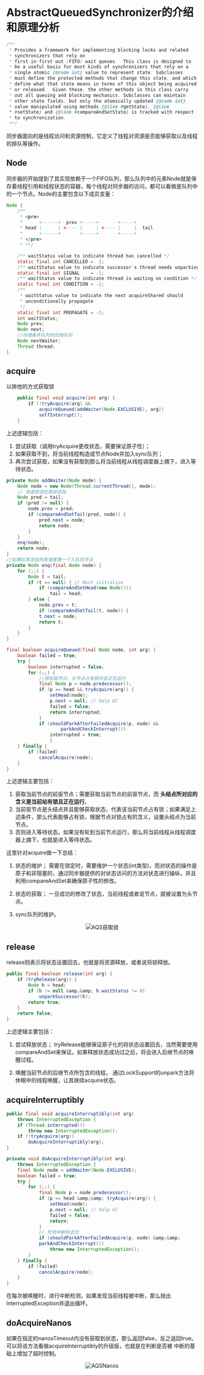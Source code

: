 # AbstractQueuedSynchronizer的介绍和原理分析

```java
/**
 * Provides a framework for implementing blocking locks and related
 * synchronizers that rely on
 * first-in-first-out (FIFO) wait queues.  This class is designed to
 * be a useful basis for most kinds of synchronizers that rely on a
 * single atomic {@code int} value to represent state. Subclasses
 * must define the protected methods that change this state, and which
 * define what that state means in terms of this object being acquired
 * or released.  Given these, the other methods in this class carry
 * out all queuing and blocking mechanics. Subclasses can maintain
 * other state fields, but only the atomically updated {@code int}
 * value manipulated using methods {@link #getState}, {@link
 * #setState} and {@link #compareAndSetState} is tracked with respect
 * to synchronization.
 **/
```

同步器面向的是线程访问和资源控制，它定义了线程对资源是否能够获取以及线程的排队等操作。

## Node

同步器的开始提到了其实现依赖于一个FIFO队列，那么队列中的元素Node就是保存着线程引用和线程状态的容器，每个线程对同步器的访问，都可以看做是队列中的一个节点。Node的主要包含以下成员变量：

```java
Node {
    /**
     * <pre>
     *      +------+  prev +-----+       +-----+
     * head |      | <---- |     | <---- |     |  tail
     *      +------+       +-----+       +-----+
     * </pre>
     * **/

    /** waitStatus value to indicate thread has cancelled */
    static final int CANCELLED =  1;
    /** waitStatus value to indicate successor's thread needs unparking */
    static final int SIGNAL    = -1;
    /** waitStatus value to indicate thread is waiting on condition */
    static final int CONDITION = -2;
    /**
     * waitStatus value to indicate the next acquireShared should
     * unconditionally propagate
     */
    static final int PROPAGATE = -3;
    int waitStatus;
    Node prev;
    Node next;
    //存储条件队列的后继队列
    Node nextWaiter;
    Thread thread;
}

```

## acquire

以排他的方式获取锁

```java
    public final void acquire(int arg) {
        if (!tryAcquire(arg) &&
            acquireQueued(addWaiter(Node.EXCLUSIVE), arg))
            selfInterrupt();
    }
```

上述逻辑包括：

1. 尝试获取（调用tryAcquire更改状态，需要保证原子性）；
2. 如果获取不到，将当前线程构造成节点Node并加入sync队列；
3. 再次尝试获取，如果没有获取到那么将当前线程从线程调度器上摘下，进入等待状态。

```java
private Node addWaiter(Node mode) {
    Node node = new Node(Thread.currentThread(), mode);
    // 快速尝试在尾部添加
    Node pred = tail;
    if (pred != null) {
        node.prev = pred;
        if (compareAndSetTail(pred, node)) {
            pred.next = node;
            return node;
        }
    }
    enq(node);
    return node;
}
//如果队尾添加失败或者第一个入队的节点
private Node enq(final Node node) {
    for (;;) {
        Node t = tail;
        if (t == null) { // Must initialize
            if (compareAndSetHead(new Node()))
                tail = head;
        } else {
            node.prev = t;
            if (compareAndSetTail(t, node)) {
            t.next = node;
            return t;
        }
    }
}
```

```java
final boolean acquireQueued(final Node node, int arg) {
    boolean failed = true;
    try {
        boolean interrupted = false;
        for (;;) {
            //获前驱节点，头节点占有锁并且正在运行
            final Node p = node.predecessor();
            if (p == head && tryAcquire(arg)) {
                setHead(node);
                p.next = null; // help GC
                failed = false;
                return interrupted;
            }
            if (shouldParkAfterFailedAcquire(p, node) &&
                    parkAndCheckInterrupt())
                interrupted = true;
                }
    } finally {
        if (failed)
            cancelAcquire(node);
    }
}
```
上述逻辑主要包括：
1. 获取当前节点的前驱节点；需要获取当前节点的前驱节点，而 **头结点所对应的含义是当前站有锁且正在运行**。
2. 当前驱节点是头结点并且能够获取状态，代表该当前节点占有锁；如果满足上述条件，那么代表能够占有锁，根据节点对锁占有的含义，设置头结点为当前节点。
3. 否则进入等待状态。如果没有轮到当前节点运行，那么将当前线程从线程调度器上摘下，也就是进入等待状态。

这里针对acquire做一下总结：

1. 状态的维护；
需要在锁定时，需要维护一个状态(int类型)，而对状态的操作是原子和非阻塞的，通过同步器提供的对状态访问的方法对状态进行操纵，并且利用compareAndSet来确保原子性的修改。

2. 状态的获取；
一旦成功的修改了状态，当前线程或者说节点，就被设置为头节点。

3. sync队列的维护。

<div align=center>

![AQS获取锁](http://p82ueiq23.bkt.clouddn.com/AQS%E8%8E%B7%E5%8F%96%E9%94%81.png)
</div>

## release

release则表示将状态设置回去，也就是将资源释放，或者说将锁释放。

```java
public final boolean release(int arg) {
    if (tryRelease(arg)) {
        Node h = head;
        if (h != null &amp;&amp; h.waitStatus != 0)
            unparkSuccessor(h);
        return true;
    }
    return false;
}
```
上述逻辑主要包括：

1. 尝试释放状态；
tryRelease能够保证原子化的将状态设置回去，当然需要使用compareAndSet来保证。如果释放状态成功过之后，将会进入后继节点的唤醒过程。

2. 唤醒当前节点的后继节点所包含的线程。
通过LockSupport的unpark方法将休眠中的线程唤醒，让其继续acquire状态。

## acquireInterruptibly

```java
public final void acquireInterruptibly(int arg)
    throws InterruptedException {
    if (Thread.interrupted())
        throw new InterruptedException();
    if (!tryAcquire(arg))
        doAcquireInterruptibly(arg);
}

private void doAcquireInterruptibly(int arg)
    throws InterruptedException {
    final Node node = addWaiter(Node.EXCLUSIVE);
    boolean failed = true;
    try {
        for (;;) {
            final Node p = node.predecessor();
            if (p == head &amp;&amp; tryAcquire(arg)) {
                setHead(node);
                p.next = null; // help GC
                failed = false;
                return;
            }
            // 检测中断标志位
            if (shouldParkAfterFailedAcquire(p, node) &amp;&amp;
            parkAndCheckInterrupt())
                throw new InterruptedException();
        }
    } finally {
        if (failed)
            cancelAcquire(node);
    }
}
```

在每次被唤醒时，进行中断检测，如果发现当前线程被中断，那么抛出InterruptedException并退出循环。

## doAcquireNanos

如果在指定的nanosTimeout内没有获取到状态，那么返回false，反之返回true。可以将该方法看做acquireInterruptibly的升级版，也就是在判断是否被
中断的基础上增加了超时控制。

<dive align=center>

![AQSNanos](http://p82ueiq23.bkt.clouddn.com/AQSNanos.png)
</dive>


[1]:https://segmentfault.com/a/1190000000372011 "AbstractQueuedSynchronizer的介绍和原理分析"